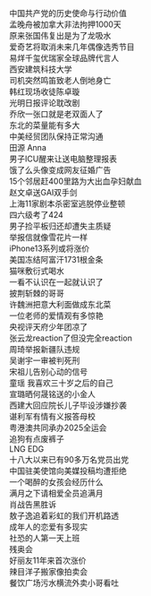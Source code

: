 中国共产党的历史使命与行动价值  
孟晚舟被加拿大非法拘押1000天  
原来张国伟复出是为了龙吸水  
爱奇艺将取消未来几年偶像选秀节目  
易烊千玺优瑞家全球品牌代言人  
西安建筑科技大学  
司机突然鸣笛致老人倒地身亡  
韩红现场收徒陈卓璇  
光明日报评论耽改剧  
乔欣一张口就是老双面人了  
东北的菜量能有多大  
中美经贸团队保持正常沟通  
田源 Anna  
男子ICU醒来让送电脑整理报表  
饿了么头像变成网友征婚广告  
15个邻居赶400里路为大出血孕妇献血  
赵文卓送GAI双手剑  
上海11家剧本杀密室逃脱停业整顿  
四六级考了424  
男子捡平板归还却遭失主质疑  
举报信就像雪花片一样  
iPhone13系列或将涨价  
美国冻结阿富汗1731根金条  
猫咪敷衍式喝水  
一看不认识在一起就认识了  
披荆斩棘的哥哥  
许魏洲把意大利面做成东北菜  
一位老师的爱情观有多惊艳  
央视评天府少年团凉了  
张云龙reaction了但没完全reaction  
周琦举报新疆队违规  
吴谢宇一审被判死刑  
宋祖儿告别心动的信号  
童瑶 我喜欢三十岁之后的自己  
宣璐晒何晟铭送的小金人  
西建大回应院长儿子毕设涉嫌抄袭  
谌利军有情有义报答母校  
粤港澳共同承办2025全运会  
追狗有点废裤子  
LNG  EDG  
十八大以来已有90多万名党员出党  
中国驻美使馆向美媒投稿均遭拒绝  
一个喝醉的女孩会经历什么  
满月之下请相爱全员追满月  
肖战告黑胜诉  
敖子逸追着彩虹的我们开机路透  
成年人的恋爱有多现实  
社恐的人第一天上班  
残奥会  
好丽友11年来首次涨价  
辣目洋子搬家像拍卖会  
餐饮广场污水横流外卖小哥看吐  
